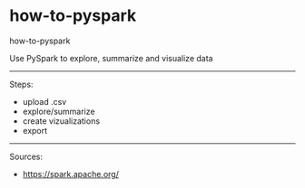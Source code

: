 # how-to-pyspark

how-to-pyspark

Use PySpark to explore, summarize and visualize data

<hr />

Steps:

- upload .csv
- explore/summarize
- create vizualizations
- export

<hr />

Sources:

- https://spark.apache.org/
